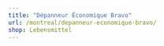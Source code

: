 ```yaml
---
title: "Dépanneur Économique Bravo"
url: /montreal/depanneur-economique-bravo/
shop: Lebensmittel
---
```

